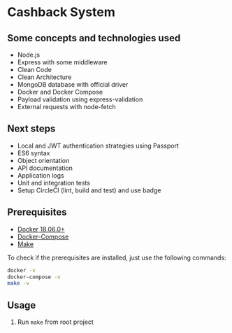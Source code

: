 # Cashback System

## Some concepts and technologies used

- Node.js
- Express with some middleware
- Clean Code
- Clean Architecture
- MongoDB database with official driver
- Docker and Docker Compose
- Payload validation using express-validation
- External requests with node-fetch

## Next steps

- Local and JWT authentication strategies using Passport
- ES6 syntax
- Object orientation
- API documentation
- Application logs
- Unit and integration tests
- Setup CircleCI (lint, build and test) and use badge

## Prerequisites

- [Docker 18.06.0+](https://docs.docker.com/install/)
- [Docker-Compose](https://docs.docker.com/compose/install/)
- [Make](https://www.gnu.org/software/make/)

To check if the prerequisites are installed, just use the following commands:

```bash
docker -v
docker-compose -v
make -v
```

## Usage

1. Run `make` from root project
